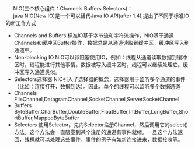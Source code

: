  &emsp;&ensp;NIO(三个核心组件：Channels  Buffers Selectors)：   
&emsp;&ensp;java NIO(New IO)是一个可以替代Java IO API(after 1.4),提出了不同于标准IO的新工作方式
 * Channels and Buffers 标准IO基于字节流和字符流操作，NIO基于通道Channels和缓冲区Buffer操作，数据总是从通道读取到缓冲区，缓冲区写入到通道中。  
 * Non-blocking IO NIO可以非阻塞使用IO，例如：线程从通道读取数据到缓冲区时，线程能进行其他事情。数据被写入缓冲区时，线程可以继续处理它。缓冲区写入通道类似。  
 * Selectors选择器 NIO引入了选择器的概念，选择器用于监听多个通道的事件（比如：连接打开，数据到达）。因此，单个的线程可以监听多个数据通道  
 * Channels  FileChannel,DatagramChannel,SocketChannel,ServerSocketChannel  
 * Buffers  ByteBuffer,CharBuffer,DoubleBuffer,FloatBuffer,IntBuffer,LongBuffer,ShortBuffer,MappedByteBuffer  
 * Selectors  使用Selector，先向Selector注册Channel，然后调用它的select()方法。这个方法会一直阻塞到某个注册的通道有事件就绪。一旦这个方法返回，线程就可以处理这些事件，事件的例子有如新连接进来，数据接收等。  
 